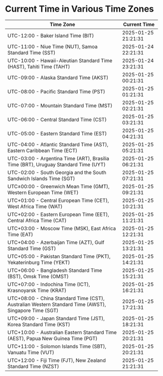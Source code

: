 # Current Time in Various Time Zones

| Time Zone | Current Time |
|-----------|--------------|
| UTC-12:00 - Baker Island Time (BIT) | 2025-01-25 21:21:31 |
| UTC-11:00 - Niue Time (NUT), Samoa Standard Time (SST) | 2025-01-24 22:21:31 |
| UTC-10:00 - Hawaii-Aleutian Standard Time (HAST), Tahiti Time (TAHT) | 2025-01-24 23:21:31 |
| UTC-09:00 - Alaska Standard Time (AKST) | 2025-01-25 00:21:31 |
| UTC-08:00 - Pacific Standard Time (PST) | 2025-01-25 01:21:31 |
| UTC-07:00 - Mountain Standard Time (MST) | 2025-01-25 02:21:31 |
| UTC-06:00 - Central Standard Time (CST) | 2025-01-25 03:21:31 |
| UTC-05:00 - Eastern Standard Time (EST) | 2025-01-25 04:21:31 |
| UTC-04:00 - Atlantic Standard Time (AST), Eastern Caribbean Time (ECT) | 2025-01-25 05:21:31 |
| UTC-03:00 - Argentina Time (ART), Brasília Time (BRT), Uruguay Standard Time (UYT) | 2025-01-25 06:21:31 |
| UTC-02:00 - South Georgia and the South Sandwich Islands Time (SGT) | 2025-01-25 07:21:31 |
| UTC±00:00 - Greenwich Mean Time (GMT), Western European Time (WET) | 2025-01-25 09:21:31 |
| UTC+01:00 - Central European Time (CET), West Africa Time (WAT) | 2025-01-25 10:21:31 |
| UTC+02:00 - Eastern European Time (EET), Central Africa Time (CAT) | 2025-01-25 11:21:31 |
| UTC+03:00 - Moscow Time (MSK), East Africa Time (EAT) | 2025-01-25 12:21:31 |
| UTC+04:00 - Azerbaijan Time (AZT), Gulf Standard Time (GST) | 2025-01-25 13:21:31 |
| UTC+05:00 - Pakistan Standard Time (PKT), Yekaterinburg Time (YEKT) | 2025-01-25 14:21:31 |
| UTC+06:00 - Bangladesh Standard Time (BST), Omsk Time (OMST) | 2025-01-25 15:21:31 |
| UTC+07:00 - Indochina Time (ICT), Krasnoyarsk Time (KRAT) | 2025-01-25 16:21:31 |
| UTC+08:00 - China Standard Time (CST), Australian Western Standard Time (AWST), Singapore Time (SGT) | 2025-01-25 17:21:31 |
| UTC+09:00 - Japan Standard Time (JST), Korea Standard Time (KST) | 2025-01-25 18:21:31 |
| UTC+10:00 - Australian Eastern Standard Time (AEST), Papua New Guinea Time (PGT) | 2025-01-25 20:21:31 |
| UTC+11:00 - Solomon Islands Time (SBT), Vanuatu Time (VUT) | 2025-01-25 20:21:31 |
| UTC+12:00 - Fiji Time (FJT), New Zealand Standard Time (NZST) | 2025-01-25 21:21:31 |
